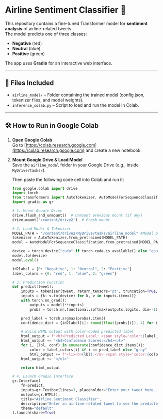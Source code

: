 # Airline Sentiment Classifier 🚀

This repository contains a fine-tuned Transformer model for **sentiment analysis** of airline-related tweets.  
The model predicts one of three classes:  
- **Negative** (red)  
- **Neutral** (blue)  
- **Positive** (green)  

The app uses **Gradio** for an interactive web interface.

---

## 📂 Files Included
- `airline_model/` – Folder containing the trained model (config.json, tokenizer files, and model weights).  
- `inference_colab.py` – Script to load and run the model in Colab.  
 

---

## 🛠️ How to Run in Google Colab

1. **Open Google Colab**  
   Go to [https://colab.research.google.com](https://colab.research.google.com) and create a new notebook.

2. **Mount Google Drive & Load Model**  
   Save the `airline_model` folder in your Google Drive (e.g., inside `MyDrive/tasks/`).  

   Then paste the following code cell into Colab and run it:

   ```python
   from google.colab import drive
   import torch
   from transformers import AutoTokenizer, AutoModelForSequenceClassification
   import gradio as gr

   # 1. Mount Google Drive
   drive.flush_and_unmount()  # Unmount previous mount (if any)
   drive.mount('/content/drive2')  # Fresh mount

   # 2. Load Model & Tokenizer
   MODEL_PATH = "/content/drive2/MyDrive/tasks/airline_model" #Model path from drive 
   tokenizer = AutoTokenizer.from_pretrained(MODEL_PATH)
   model = AutoModelForSequenceClassification.from_pretrained(MODEL_PATH)

   device = torch.device("cuda" if torch.cuda.is_available() else "cpu")
   model.to(device)
   model.eval()

   id2label = {0: "Negative", 1: "Neutral", 2: "Positive"}
   label_colors = {0: "red", 1: "blue", 2: "green"}

   # 3. Prediction Function
   def predict(tweet):
       inputs = tokenizer(tweet, return_tensors="pt", truncation=True, padding=True, max_length=64)
       inputs = {k: v.to(device) for k, v in inputs.items()}
       with torch.no_grad():
           outputs = model(**inputs)
           probs = torch.nn.functional.softmax(outputs.logits, dim=-1).squeeze()

       pred_label = torch.argmax(probs).item()
       confidence_dict = {id2label[i]: round(float(probs[i]), 4) for i in range(len(probs))}

       # Build HTML output with color-coded predicted label
       html_output = f"<h3>Predicted Label: <span style='color:{label_colors[pred_label]}'>{id2label[pred_label]}</span></h3>"
       html_output += "<h4>Confidence Scores:</h4><ul>"
       for i, (lbl, conf) in enumerate(confidence_dict.items()):
           color = label_colors[i] if i == pred_label else "gray"
           html_output += f"<li><b>{lbl}:</b> <span style='color:{color}'>{conf}</span></li>"
       html_output += "</ul>"

       return html_output

   # 4. Launch Gradio Interface
   gr.Interface(
       fn=predict,
       inputs=gr.Textbox(lines=3, placeholder="Enter your tweet here..."),
       outputs=gr.HTML(),
       title="Airline Sentiment Classifier",
       description="Enter an airline-related tweet to see the predicted sentiment with color-coded confidence scores.",
       theme="default"
   ).launch(share=True)
